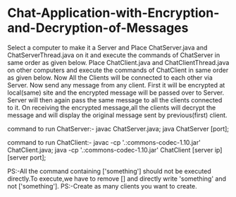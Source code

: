 # Chat-Application-with-Encryption-and-Decryption-of-Messages

Select a computer to make it a Server and Place ChatServer.java and ChatServerThread.java on it and execute the commands of ChatServer in same order as given below.
Place ChatClient.java and ChatClientThread.java on other computers and execute the commands of ChatClient in same order as given below.
Now All the Clients will be connected to each other via Server.
Now send any message from any client.
First it will be encrypted at local(same) site and the encrypted message will be passed over to Server.
Server will then again pass the same message to all the clients connected to it.
On receiving the encrypted message,all the clients will decrypt the message and will display the original message sent by previous(first) client.


command to run ChatServer:-
javac ChatServer.java;
java ChatServer [port];


command to run ChatClient:-
javac -cp '.:commons-codec-1.10.jar' ChatClient.java;
java -cp '.:commons-codec-1.10.jar' ChatClient [server ip] [server port];


PS:-All the command containing ['something'] should not be executed directly.To execute,we have to remove [] and directly write 'something' and not ['something'].
PS:-Create as many clients you want to create.
